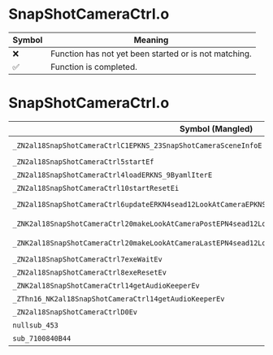 # SnapShotCameraCtrl.o
| Symbol | Meaning 
| ------------- | ------------- 
| :x: | Function has not yet been started or is not matching. 
| :white_check_mark: | Function is completed. 


# SnapShotCameraCtrl.o
| Symbol (Mangled) | Symbol (Demangled) | Decompiled? |
| ------------- |  ------------- | ------------- |
| `_ZN2al18SnapShotCameraCtrlC1EPKNS_23SnapShotCameraSceneInfoE` | `al::SnapShotCameraCtrl::SnapShotCameraCtrl(al::SnapShotCameraSceneInfo const*)` | :white_check_mark: |
| `_ZN2al18SnapShotCameraCtrl5startEf` | `al::SnapShotCameraCtrl::start(float)` | :white_check_mark: |
| `_ZN2al18SnapShotCameraCtrl4loadERKNS_9ByamlIterE` | `al::SnapShotCameraCtrl::load(al::ByamlIter const&)` | :white_check_mark: |
| `_ZN2al18SnapShotCameraCtrl10startResetEi` | `al::SnapShotCameraCtrl::startReset(int)` | :white_check_mark: |
| `_ZN2al18SnapShotCameraCtrl6updateERKN4sead12LookAtCameraEPKNS_13IUseCollisionEPKNS_12ICameraInputE` | `al::SnapShotCameraCtrl::update(sead::LookAtCamera const&,al::IUseCollision const*,al::ICameraInput const*)` | :white_check_mark: |
| `_ZNK2al18SnapShotCameraCtrl20makeLookAtCameraPostEPN4sead12LookAtCameraE` | `al::SnapShotCameraCtrl::makeLookAtCameraPost(sead::LookAtCamera *)const` | :white_check_mark: |
| `_ZNK2al18SnapShotCameraCtrl20makeLookAtCameraLastEPN4sead12LookAtCameraE` | `al::SnapShotCameraCtrl::makeLookAtCameraLast(sead::LookAtCamera *)const` | :white_check_mark: |
| `_ZN2al18SnapShotCameraCtrl7exeWaitEv` | `al::SnapShotCameraCtrl::exeWait(void)` | :white_check_mark: |
| `_ZN2al18SnapShotCameraCtrl8exeResetEv` | `al::SnapShotCameraCtrl::exeReset(void)` | :white_check_mark: |
| `_ZNK2al18SnapShotCameraCtrl14getAudioKeeperEv` | `al::SnapShotCameraCtrl::getAudioKeeper(void)const` | :white_check_mark: |
| `_ZThn16_NK2al18SnapShotCameraCtrl14getAudioKeeperEv` | ``non-virtual thunk to'al::SnapShotCameraCtrl::getAudioKeeper(void)const` | :white_check_mark: |
| `_ZN2al18SnapShotCameraCtrlD0Ev` | `al::SnapShotCameraCtrl::~SnapShotCameraCtrl()` | :white_check_mark: |
| `nullsub_453` | `` | :white_check_mark: |
| `sub_7100840B44` | `` | :white_check_mark: |

